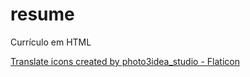 # resume
 Currículo em HTML

 <a href="https://www.flaticon.com/free-icons/translate" title="translate icons">Translate icons created by photo3idea_studio - Flaticon</a>
